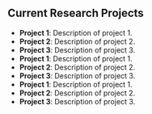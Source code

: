 ## Current Research Projects

- **Project 1**: Description of project 1.
- **Project 2**: Description of project 2.
- **Project 3**: Description of project 3.
- **Project 1**: Description of project 1.
- **Project 2**: Description of project 2.
- **Project 3**: Description of project 3.
- **Project 1**: Description of project 1.
- **Project 2**: Description of project 2.
- **Project 3**: Description of project 3.